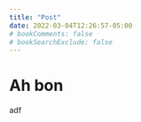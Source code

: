 ```yaml
---
title: "Post"
date: 2022-03-04T12:26:57-05:00
# bookComments: false
# bookSearchExclude: false
---
```


# Ah bon

adf

